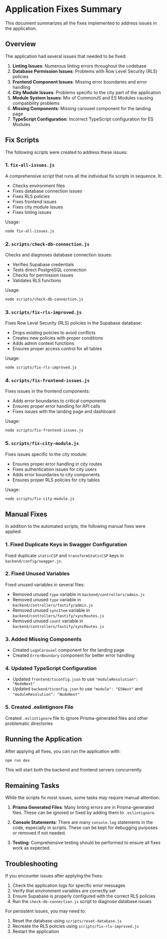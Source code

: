 <!--

 * Copyright (c) 2025 Cosmo Exploit Group LLC. All Rights Reserved.
 * 
 * PROPRIETARY AND CONFIDENTIAL
 * 
 * This file is part of the Cosmo Exploit Group LLC Weight Management System.
 * Unauthorized copying of this file, via any medium is strictly prohibited.
 * 
 * This file contains proprietary and confidential information of 
 * Cosmo Exploit Group LLC and may not be copied, distributed, or used
 * in any way without explicit written permission.
 

-->

# Application Fixes Summary

This document summarizes all the fixes implemented to address issues in the application.

## Overview

The application had several issues that needed to be fixed:

1. **Linting Issues**: Numerous linting errors throughout the codebase
2. **Database Permission Issues**: Problems with Row Level Security (RLS) policies
3. **Frontend Component Issues**: Missing error boundaries and error handling
4. **City Module Issues**: Problems specific to the city part of the application
5. **Module System Issues**: Mix of CommonJS and ES Modules causing compatibility problems
6. **Missing Components**: Missing carousel component for the landing page
7. **TypeScript Configuration**: Incorrect TypeScript configuration for ES Modules

## Fix Scripts

The following scripts were created to address these issues:

### 1. `fix-all-issues.js`

A comprehensive script that runs all the individual fix scripts in sequence. It:

- Checks environment files
- Fixes database connection issues
- Fixes RLS policies
- Fixes frontend issues
- Fixes city module issues
- Fixes linting issues

Usage:

```bash
node fix-all-issues.js
```

### 2. `scripts/check-db-connection.js`

Checks and diagnoses database connection issues:

- Verifies Supabase credentials
- Tests direct PostgreSQL connection
- Checks for permission issues
- Validates RLS functions

Usage:

```bash
node scripts/check-db-connection.js
```

### 3. `scripts/fix-rls-improved.js`

Fixes Row Level Security (RLS) policies in the Supabase database:

- Drops existing policies to avoid conflicts
- Creates new policies with proper conditions
- Adds admin context functions
- Ensures proper access control for all tables

Usage:

```bash
node scripts/fix-rls-improved.js
```

### 4. `scripts/fix-frontend-issues.js`

Fixes issues in the frontend components:

- Adds error boundaries to critical components
- Ensures proper error handling for API calls
- Fixes issues with the landing page and dashboard

Usage:

```bash
node scripts/fix-frontend-issues.js
```

### 5. `scripts/fix-city-module.js`

Fixes issues specific to the city module:

- Ensures proper error handling in city routes
- Fixes authentication issues for city users
- Adds error boundaries to city components
- Ensures proper RLS policies for city tables

Usage:

```bash
node scripts/fix-city-module.js
```

## Manual Fixes

In addition to the automated scripts, the following manual fixes were applied:

### 1. Fixed Duplicate Keys in Swagger Configuration

Fixed duplicate `staticCSP` and `transformStaticCSP` keys in `backend/config/swagger.js`.

### 2. Fixed Unused Variables

Fixed unused variables in several files:

- Removed unused `type` variable in `backend/controllers/admin.js`
- Removed unused `type` variable in `backend/controllers/fastify/admin.js`
- Removed unused `syncItem` variable in `backend/controllers/fastify/syncRoutes.js`
- Removed unused `count` variable in `backend/controllers/fastify/syncRoutes.js`

### 3. Added Missing Components

- Created `LogoCarousel` component for the landing page
- Created `ErrorBoundary` component for better error handling

### 4. Updated TypeScript Configuration

- Updated `frontend/tsconfig.json` to use `"moduleResolution": "NodeNext"`
- Updated `backend/tsconfig.json` to use `"module": "ESNext"` and `"moduleResolution": "NodeNext"`

### 5. Created .eslintignore File

Created `.eslintignore` file to ignore Prisma-generated files and other problematic directories

## Running the Application

After applying all fixes, you can run the application with:

```bash
npm run dev
```

This will start both the backend and frontend servers concurrently.

## Remaining Tasks

While the scripts fix most issues, some tasks may require manual attention:

1. **Prisma Generated Files**: Many linting errors are in Prisma-generated files. These can be ignored or fixed by adding them to `.eslintignore`.

2. **Console Statements**: There are many `console.log` statements in the code, especially in scripts. These can be kept for debugging purposes or removed if not needed.

3. **Testing**: Comprehensive testing should be performed to ensure all fixes work as expected.

## Troubleshooting

If you encounter issues after applying the fixes:

1. Check the application logs for specific error messages
2. Verify that environment variables are correctly set
3. Ensure Supabase is properly configured with the correct RLS policies
4. Run the `check-db-connection.js` script to diagnose database issues

For persistent issues, you may need to:

1. Reset the database using `scripts/reset-database.js`
2. Recreate the RLS policies using `scripts/fix-rls-improved.js`
3. Restart the application

